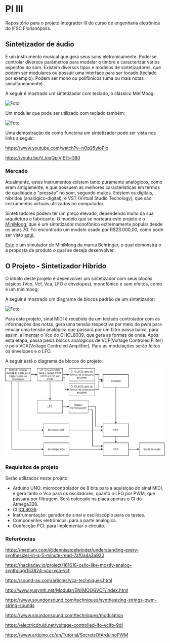 # PI III
Repositório para o projeto integrador III do curso de engenharia eletrônica do IFSC Florianópolis.

## Sintetizador de áudio


É um instrumento musical que gera seus sons eletronicamente. Pode-se controlar diversos parâmetros para modelar o timbre
e caracterizar vários aspectos do som. Existem diversos tipos e modelos de sintetizadores, que podem ser modulares ou 
possuir uma interface para ser tocado (teclado por exemplo). Podem ser mono ou polifônicos (uma ou mais notas simultaneamente).

A seguir é mostrado um sintetizador com teclado, o clássico MiniMoog:

![Foto](https://upload.wikimedia.org/wikipedia/commons/3/3e/R.A.Moog_minimoog_2.jpg)

Um modular que pode ser utilizado com teclado também:

![Foto](https://upload.wikimedia.org/wikipedia/commons/e/e6/Moog_Modular_55_img2.jpg)

Uma demostração de como funciona um sintetizador pode ser vista nos links a seguir:

https://www.youtube.com/watch?v=nOp25yIoPjo

https://youtu.be/V_kiqQpiVjE?t=380


### Mercado

Atualmente, estes instrumentos existem tanto puramente analógicos, como eram antigamente, e que possuem as melhores
características em termos de qualidade e "pressão" no som, segundo muitos. Existem os digitais, híbridos (analógico-digital), e VST
 (Virtual Studio Tecnology), que são instrumentos virtuais utilizados no computador.

Sintetizadores podem ter um preço elevado, dependendo muito da sua arquitetura e fabricante. O modelo que se norteará este projeto
é o [MiniMoog](https://en.wikipedia.org/wiki/Minimoog), que é um sintetizador monofônico extremamente popular desde os anos 70.
Foi encontrado um modelo usado por R$23.000,00, como pode ser visto [aqui](https://produto.mercadolivre.com.br/MLB-1237333066-minimoog-model-d-vintage-original-ano1974-sn438x-_JM?quantity=1&variation=37701313709).

[Este](https://produto.mercadolivre.com.br/MLB-1008756851-behringer-model-d-clone-mini-moog-entrega-a-partir-de-147-_JM) 
é um simulador de MiniMoog da marca Behringer, o qual demonstra o a proposta de produto o qual se deseja desenvolver. 


## O Projeto - Sintetizador Híbrido

O intuito deste projeto é desenvolver um sintetizador com seus blocos básicos (Vco, Vcf, Vca, LFO e envelopes), 
monofônico e sem efeitos, como é um minimoog.

A seguir é mostrado um diagrama de blocos padrão de um sintetizador:

![Foto](https://upload.wikimedia.org/wikipedia/commons/8/86/Synthesizer.components.01.png)

Para este projeto, sinal MIDI é recebido de um teclado controlador com as informações das notas, gera uma tensão respectiva por meio de pwm para emular uma tensão analógica que passará por um filtro passa baixa, para assim, alimentar o Vco do CI ICL8039, que gera as formas de onda. Após esta etapa, passa pelos blocos analógicos de VCF(Voltage Controled Filter) e pelo VCA(Voltage Controled Amplifier). Para as modulações serão feitos os envelopes e o LFO.

A seguir está o diagrama de blocos do projeto:

![foto](https://github.com/diogo0001/PI_III/blob/master/images/Synth%20Diagram.png)

### Requisitos de projeto

Serão utilizados neste projeto:

  - Arduino UNO: microcontrolador de 8 bits para a aquisição do sinal MIDI, e gera tanto o Vco para os osciladores, 
  quanto o LFO por PWM, que passará por filtragem. Será colocado na placa apenas o CI do Atmega328.
  - CI [ICL8038]()
  - Instrumentação: gerador de sinal e osciloscópio para os testes.
  - Componentes eletrônicos: para a parte analógica.
  - Confecção PCI: para implementar o circuito.
  
  
  ### Referências
  
  
  https://medium.com/@dennisstoelwinder/understanding-every-synthesizer-in-a-5-minute-read-7af0a4a3a920
  
  https://hackaday.io/project/161618-cello-like-mostly-analog-synth/log/153824-vco-vca-vcf
  
  https://sound-au.com/articles/vca-techniques.html
  
  http://www.yusynth.net/Modular/EN/MOOGVCF/index.html
  
  https://www.soundonsound.com/techniques/synthesizing-strings-pwm-string-sounds
  
  https://www.soundonsound.com/techniques/modulation
  
  https://electricdruid.net/voltage-controlled-lfo-vclfo-9d/
 
  https://www.arduino.cc/en/Tutorial/SecretsOfArduinoPWM
